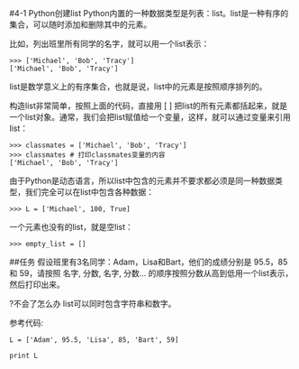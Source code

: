 #4-1 Python创建list
Python内置的一种数据类型是列表：list。list是一种有序的集合，可以随时添加和删除其中的元素。

比如，列出班里所有同学的名字，就可以用一个list表示：

	>>> ['Michael', 'Bob', 'Tracy']
	['Michael', 'Bob', 'Tracy']
list是数学意义上的有序集合，也就是说，list中的元素是按照顺序排列的。

构造list非常简单，按照上面的代码，直接用 [ ] 把list的所有元素都括起来，就是一个list对象。通常，我们会把list赋值给一个变量，这样，就可以通过变量来引用list：

	>>> classmates = ['Michael', 'Bob', 'Tracy']
	>>> classmates # 打印classmates变量的内容
	['Michael', 'Bob', 'Tracy']
由于Python是动态语言，所以list中包含的元素并不要求都必须是同一种数据类型，我们完全可以在list中包含各种数据：

	>>> L = ['Michael', 100, True]
一个元素也没有的list，就是空list：

	>>> empty_list = []
##任务
假设班里有3名同学：Adam，Lisa和Bart，他们的成绩分别是 95.5，85 和 59，请按照 名字, 分数, 名字, 分数... 的顺序按照分数从高到低用一个list表示，然后打印出来。

?不会了怎么办
list可以同时包含字符串和数字。

参考代码:

	L = ['Adam', 95.5, 'Lisa', 85, 'Bart', 59]
	
	print L